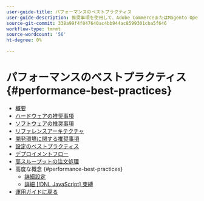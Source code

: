 ```yaml
---
user-guide-title: パフォーマンスのベストプラクティス
user-guide-description: 推奨事項を使用して、Adobe CommerceまたはMagento Open Source実稼動のデプロイメントのパフォーマンスを最適化します。
source-git-commit: 338a99f4f047640ac4bb944ac8599301cba5f646
workflow-type: tm+mt
source-wordcount: '56'
ht-degree: 0%

---
```



# パフォーマンスのベストプラクティス {#performance-best-practices}

- [概要](overview.md)
- [ハードウェアの推奨事項](hardware.md)
- [ソフトウェアの推奨事項](software.md)
- [リファレンスアーキテクチャ](reference-architecture.md)
- [開発環境に関する推奨事項](development-environment.md)
- [設定のベストプラクティス](configuration.md)
- [デプロイメントフロー](deployment-flow.md)
- [高スループットの注文処理](high-throughput-order-processing.md)
- 高度な概念 {#performance-best-practices}
   - [詳細設定](advanced-setup.md)
   - [詳細 [!DNL JavaScript] 束縛](advanced-js-bundling.md)
- [運用ガイドに戻る](https://experienceleague.adobe.com/docs/commerce-operations/operational-guides/home.html)
